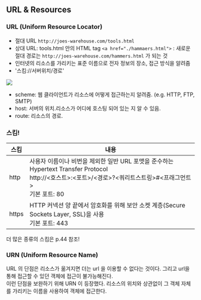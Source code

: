 ## URL & Resources

### URL (Uniform Resource Locator)

- 절대 URL
  `http://joes-warehouse.com/tools.html`
- 상대 URL: tools.html 안의 HTML tag
  `<a href="./hammaers.html">`
  : 새로운 절대 경로는 `http://joes-warehouse.com/hammers.html` 가 되는 것
- 인터넷의 리소스를 가리키는 표준 이름으로 전자 정보의 장소, 접근 방식을 알려줌
- '스킴://서버위치/경로'

![](https://images.velog.io/images/wltjs10645/post/ad7b017d-3b49-4c8c-9971-06f74a553adf/image.png)

- scheme: 웹 클라이언트가 리소스에 어떻게 접근하는지 알려줌. (e.g. HTTP, FTP, SMTP)
- host: 서버의 위치.리소스가 어디에 호스팅 되어 있는 지 알 수 있음.
- route: 리소스의 경로.

### 스킴!

| 스킴  | 내용                                                                                                                                                             |
| ----- | ---------------------------------------------------------------------------------------------------------------------------------------------------------------- |
| http  | 사용자 이름이나 비번을 제외한 일반 URL 포맷을 준수하는 Hypertext Transfer Protocol<br>http://<호스트>:<포트>/<경로>?<쿼리트스트링>#<프래그먼트><br>기본 포트: 80 |
| https | HTTP 커넥션 양 끝에서 암호화를 위해 보안 소켓 계층(Secure Sockets Layer, SSL)을 사용<br>기본 포트: 443                                                           |

더 많은 종류의 스킴은 p.44 참조!

### URN (Uniform Resource Name)

URL 의 단점은 리소스가 옮겨지면 더는 url 을 이용할 수 없다는 것이다. 그리고 url을 통해 접근할 수 있던 객체에 접근이 불가능해진다. <br>
이런 단점을 보완하기 위해 URN 이 등장했다. 리소스의 위치와 상관없이 그 객체 자체를 가리키는 이름을 사용하여 객체에 접근한다.
